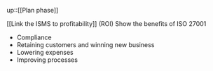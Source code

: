 up::[[Plan phase]]

[[Link the ISMS to profitability]] (ROI)
Show the benefits of ISO 27001
- Compliance
- Retaining customers and winning new business
- Lowering expenses
- Improving processes
